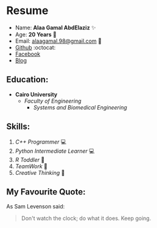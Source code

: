 # Resume
* Name: **Alaa Gamal AbdElaziz** :sparkles:
* Age: **20 Years** :girl:
* Email: alaagamal.98@gmail.com :love_letter:
* [Github](https://github.com/alaagamal98) :octocat:
* <a href="https://www.facebook.com/alaagamaall" target="_blank"> Facebook </a> 
* <a href="https://alaagamal98.github.io/ThoracicSurgery/" target="_blank"> Blog </a>
## Education:
* **Cairo University** 
   * *Faculty of Engineering* 
      * *Systems and Biomedical Engineering*
## Skills:
1. *C++ Programmer* :computer:
2. *Python Intermediate Learner* :computer:
3. *R Toddler* :baby:
4. *TeamWork* :office:
5. *Creative Thinking* :wrench:
## My Favourite Quote:
As Sam Levenson said:
> Don't watch the clock; do what it does. Keep going. 
